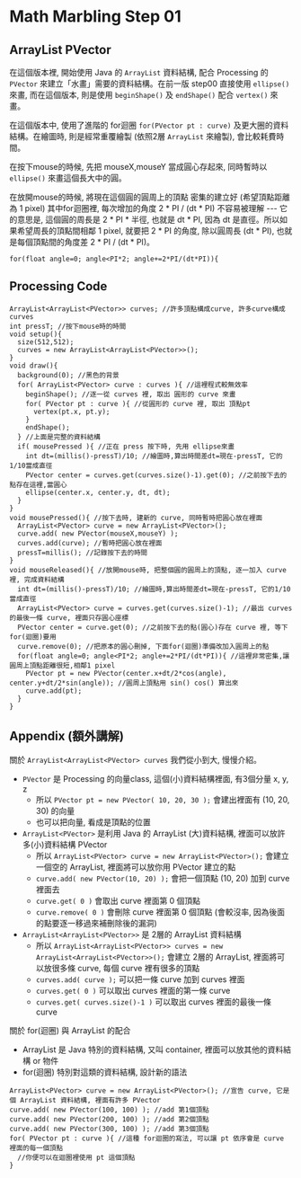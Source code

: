 Math Marbling Step 01
=====================

ArrayList PVector
-----------------

在這個版本裡, 開始使用 Java 的 ```ArrayList``` 資料結構, 配合 Processing 的 ```PVector``` 來建立「水畫」需要的資料結構。在前一版 step00 直接使用 ```ellipse()``` 來畫, 而在這個版本, 則是使用 ```beginShape()``` 及 ```endShape()``` 配合 ```vertex()``` 來畫。

在這個版本中, 使用了進階的 for迴圈 ```for(PVector pt : curve)``` 及更大圈的資料結構。在繪圖時, 則是經常重覆繪製 (依照2層 ```ArrayList``` 來繪製), 會比較耗費時間。

在按下mouse的時候, 先把 mouseX,mouseY 當成圓心存起來, 同時暫時以 ```ellipse()``` 來畫這個長大中的圓。

在放開mouse的時候, 將現在這個圓的圓周上的頂點 密集的建立好 (希望頂點距離為 1 pixel)
其中for迴圈裡, 每次增加的角度 2 * PI / (dt * PI) 不容易被理解 --- 它的意思是, 這個圓的周長是 2 * PI * 半徑, 也就是 dt * PI, 因為 dt 是直徑。所以如果希望周長的頂點間相鄰 1 pixel, 就要把 2 * PI 的角度, 除以圓周長 (dt * PI), 也就是每個頂點間的角度差 2 * PI / (dt * PI)。
```Processing
for(float angle=0; angle<PI*2; angle+=2*PI/(dt*PI)){
```


Processing Code
---------------

```Processing
ArrayList<ArrayList<PVector>> curves; //許多頂點構成curve, 許多curve構成curves
int pressT; //按下mouse時的時間
void setup(){
  size(512,512);
  curves = new ArrayList<ArrayList<PVector>>();
}
void draw(){
  background(0); //黑色的背景
  for( ArrayList<PVector> curve : curves ){ //這裡程式較無效率
    beginShape(); //逐一從 curves 裡, 取出 圓形的 curve 來畫 
    for( PVector pt : curve ){ //從圓形的 curve 裡, 取出 頂點pt
      vertex(pt.x, pt.y);
    }
    endShape();
  } //上面是完整的資料結構
  if( mousePressed ){ //正在 press 按下時, 先用 ellipse來畫
    int dt=(millis()-pressT)/10; //繪圖時,算出時間差dt=現在-pressT, 它的1/10當成直徑
    PVector center = curves.get(curves.size()-1).get(0); //之前按下去的點存在這裡,當圓心
    ellipse(center.x, center.y, dt, dt);
  }
}
void mousePressed(){ //按下去時, 建新的 curve, 同時暫時把圓心放在裡面
  ArrayList<PVector> curve = new ArrayList<PVector>();
  curve.add( new PVector(mouseX,mouseY) );
  curves.add(curve); //暫時把圓心放在裡面
  pressT=millis(); //記錄按下去的時間
}
void mouseReleased(){ //放開mouse時, 把整個圓的圓周上的頂點, 逐一加入 curve 裡, 完成資料結構
  int dt=(millis()-pressT)/10; //繪圖時,算出時間差dt=現在-pressT, 它的1/10當成直徑
  ArrayList<PVector> curve = curves.get(curves.size()-1); //最出 curves 的最後一條 curve, 裡面只存圓心座標
  PVector center = curve.get(0); //之前按下去的點(圓心)存在 curve 裡, 等下for(迴圈)要用
  curve.remove(0); //把原本的圓心刪掉, 下面for(迴圈)準備改加入圓周上的點
  for(float angle=0; angle<PI*2; angle+=2*PI/(dt*PI)){ //這裡非常密集,讓圓周上頂點距離很短,相鄰1 pixel
    PVector pt = new PVector(center.x+dt/2*cos(angle), center.y+dt/2*sin(angle)); //圓周上頂點用 sin() cos() 算出來
    curve.add(pt);
  }
}
```

Appendix (額外講解)
------------------
關於 ```ArrayList<ArrayList<PVector> curves``` 我們從小到大, 慢慢介紹。

- ```PVector``` 是 Processing 的向量class, 這個(小)資料結構裡面, 有3個分量 x, y, z 
  - 所以 ```PVector pt = new PVector( 10, 20, 30 );``` 會建出裡面有 (10, 20, 30) 的向量
  - 也可以把向量, 看成是頂點的位置
- ```ArrayList<PVector>``` 是利用 Java 的 ArrayList (大)資料結構, 裡面可以放許多(小)資料結構 PVector
  - 所以 ```ArrayList<PVector> curve = new ArrayList<PVector>();``` 會建立一個空的 ArrayList, 裡面將可以放你用 PVector 建立的點
  - ```curve.add( new PVector(10, 20) );``` 會把一個頂點 (10, 20) 加到 curve 裡面去
  - ```curve.get( 0 )``` 會取出 curve 裡面第 0 個頂點
  - ```curve.remove( 0 )``` 會刪除 curve 裡面第 0 個頂點 (會較沒率, 因為後面的點要逐一移過來補刪除後的漏洞)
- ```ArrayList<ArrayList<PVector>>``` 是 2層的 ArrayList 資料結構
  - 所以 ```ArrayList<ArrayList<PVector>> curves = new ArrayList<ArrayList<PVector>>();``` 會建立 2層的 ArrayList, 裡面將可以放很多條 curve, 每個 curve 裡有很多的頂點
  - ```curves.add( curve );``` 可以把一條 curve 加到 curves 裡面
  - ```curves.get( 0 )``` 可以取出 curves 裡面的第一條 curve
  - ```curves.get( curves.size()-1 )``` 可以取出 curves 裡面的最後一條 curve

關於 for(迴圈) 與 ArrayList 的配合
- ArrayList 是 Java 特別的資料結構, 又叫 container, 裡面可以放其他的資料結構 or 物件
- for(迴圈) 特別對這類的資料結構, 設計新的語法

```Processing
ArrayList<PVector> curve = new ArrayList<PVector>(); //宣告 curve, 它是個 ArrayList 資料結構, 裡面有許多 PVector
curve.add( new PVector(100, 100) ); //add 第1個頂點
curve.add( new PVector(200, 100) ); //add 第2個頂點
curve.add( new PVector(300, 100) ); //add 第3個頂點
for( PVector pt : curve ){ //這種 for迴圈的寫法, 可以讓 pt 依序會是 curve 裡面的每一個頂點
  //你便可以在迴圈裡使用 pt 這個頂點
}
```
